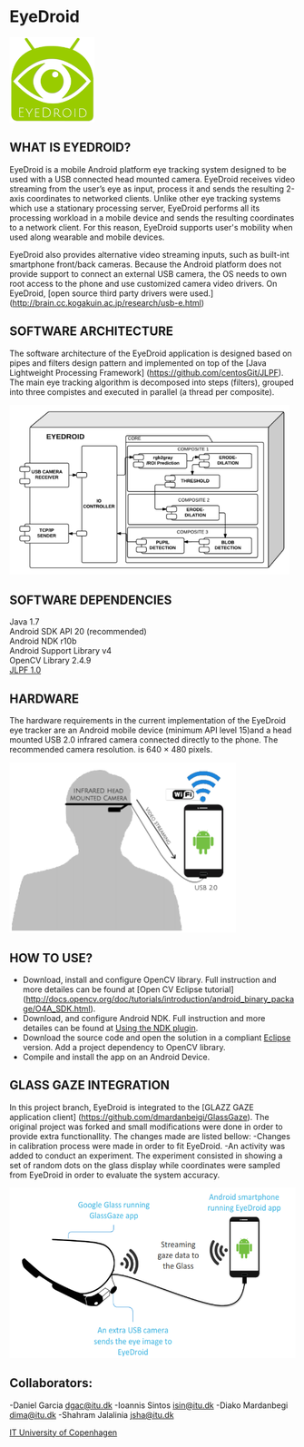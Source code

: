 EyeDroid
========

<img src="Images/EyeDroid_logo.png?raw=true" height="150" width="150"/>

WHAT IS EYEDROID?
--------------

EyeDroid is a mobile Android platform eye tracking system designed to be used with a USB connected head mounted camera. EyeDroid receives video streaming from the user’s eye as input, process it and sends the resulting 2-axis coordinates to networked clients. Unlike other eye tracking systems which use a stationary processing server, EyeDroid performs all its processing workload in a mobile device and sends the resulting coordinates to a network client. For this reason, EyeDroid supports user's mobility when used along wearable and mobile devices.

EyeDroid also provides alternative video streaming inputs, such as built-int smartphone front/back cameras. Because the Android platform does not provide support to connect an external USB camera, the OS needs to own root access to the phone and use customized camera video drivers. On EyeDroid, [open source third party drivers were used.] (http://brain.cc.kogakuin.ac.jp/research/usb-e.html)

SOFTWARE ARCHITECTURE
--------------

The software architecture of the EyeDroid application is designed based on pipes and filters design pattern and implemented on top of the [Java Lightweight Processing Framework] (https://github.com/centosGit/JLPF). The main eye tracking algorithm is decomposed into steps (filters), grouped into three compistes and executed in parallel (a thread per composite).

<img src="Images/EyeDroid_SoftwareArchitecture.PNG?raw=true" height="300"/>

SOFTWARE DEPENDENCIES
---------

Java 1.7 <br/>
Android SDK API 20 (recommended) <br/>
Android NDK r10b <br/>
Android Support Library v4 <br/>
OpenCV Library 2.4.9 <br/>
[JLPF 1.0](https://github.com/centosGit/JLPF)<br/>

HARDWARE
--------------

The hardware requirements in the current implementation of the EyeDroid eye tracker are an Android mobile device (minimum API level 15)and a head mounted USB 2.0 infrared camera connected directly to the phone. The recommended camera resolution.
is 640 × 480 pixels. 

<img src="Images/EyeDroid_Hardware.PNG?raw=true" height="300"/>

HOW TO USE?
---------

- Download, install and configure OpenCV library. Full instruction and more detailes can be found at [Open CV Eclipse tutorial] (http://docs.opencv.org/doc/tutorials/introduction/android_binary_package/O4A_SDK.html).
- Download, and configure Android NDK. Full instruction and more detailes can be found at [Using the NDK plugin](http://tools.android.com/recent/usingthendkplugin).
- Download the source code and open the solution in a compliant [Eclipse](https://eclipse.org/) version. Add a project dependency to OpenCV library.
- Compile and install the app on an Android Device.

GLASS GAZE INTEGRATION
---------

In this project branch, EyeDroid is integrated to the [GLAZZ GAZE application client] (https://github.com/dmardanbeigi/GlassGaze).
The original project was forked and small modifications were done in order to provide extra functionallity.
The changes made are listed bellow:
-Changes in calibration process were made in order to fit EyeDroid.
-An activity was added to conduct an experiment. The experiment consisted in showing a set of random dots on the glass display while   coordinates were sampled from EyeDroid in order to evaluate the system accuracy.

<img src="Images/EyeDroid_GlassGaze.PNG?raw=true" height="300"/>

Collaborators:
--------------
-Daniel Garcia <dgac@itu.dk>
-Ioannis Sintos <isin@itu.dk>
-Diako Mardanbegi <dima@itu.dk>
-Shahram Jalalinia <jsha@itu.dk>

[IT University of Copenhagen](www.itu.dk/en)
